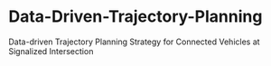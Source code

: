 # Data-Driven-Trajectory-Planning
Data-driven Trajectory Planning Strategy for Connected Vehicles at Signalized Intersection
